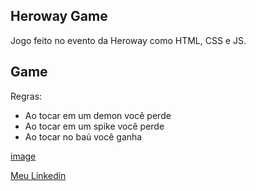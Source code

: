 ## Heroway Game

Jogo feito no evento da Heroway como HTML, CSS e JS.

## Game

Regras:

* Ao tocar em um demon você perde
* Ao tocar em um spike você perde
* Ao tocar no baú você ganha

[image](./README/game.gif)

[Meu Linkedin](https://www.linkedin.com/in/kaio-matos-9532271a5)
